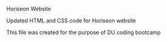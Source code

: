 Horiseon Website

Updated HTML and CSS code for Horiseon website

This file was created for the purpose of DU coding bootcamp
